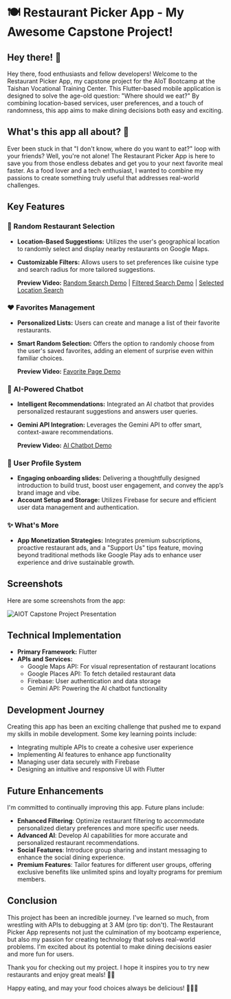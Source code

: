 # 🍽️ Restaurant Picker App - My Awesome Capstone Project!

## Hey there! 👋

Hey there, food enthusiasts and fellow developers! Welcome to the Restaurant Picker App, my capstone project for the AIoT Bootcamp at the Taishan Vocational Training Center. This Flutter-based mobile application is designed to solve the age-old question: "Where should we eat?" By combining location-based services, user preferences, and a touch of randomness, this app aims to make dining decisions both easy and exciting.

## What's this app all about? 🤔
Ever been stuck in that "I don't know, where do you want to eat?" loop with your friends? Well, you're not alone! The Restaurant Picker App is here to save you from those endless debates and get you to your next favorite meal faster. As a food lover and a tech enthusiast, I wanted to combine my passions to create something truly useful that addresses real-world challenges.

## Key Features

### 🎲 Random Restaurant Selection
- **Location-Based Suggestions:** Utilizes the user's geographical location to randomly select and display nearby restaurants on Google Maps.
- **Customizable Filters:** Allows users to set preferences like cuisine type and search radius for more tailored suggestions.

    **Preview Video:**  <a href="https:&#x2F;&#x2F;www.canva.com&#x2F;design&#x2F;DAGRjvKbVo8&#x2F;3U_LzVwpbp_wwn47eiGbew&#x2F;watch?utm_content=DAGRjvKbVo8&amp;utm_campaign=designshare&amp;utm_medium=embeds&amp;utm_source=link" target="_blank" rel="noopener">Random Search Demo</a> |  <a href="https:&#x2F;&#x2F;www.canva.com&#x2F;design&#x2F;DAGRjombZgY&#x2F;er1l3KUC38orPesham4aAQ&#x2F;watch?utm_content=DAGRjombZgY&amp;utm_campaign=designshare&amp;utm_medium=embeds&amp;utm_source=link" target="_blank" rel="noopener">Filtered Search Demo</a> |  <a href="https:&#x2F;&#x2F;www.canva.com&#x2F;design&#x2F;DAGRjx0xTv8&#x2F;KyUYkLFWAL7-KDKUkMyp_g&#x2F;watch?utm_content=DAGRjx0xTv8&amp;utm_campaign=designshare&amp;utm_medium=embeds&amp;utm_source=link" target="_blank" rel="noopener">Selected Location Search </a>


### ❤️ Favorites Management
- **Personalized Lists:** Users can create and manage a list of their favorite restaurants.
- **Smart Random Selection:** Offers the option to randomly choose from the user's saved favorites, adding an element of surprise even within familiar choices.

    **Preview Video:**  <a href="https:&#x2F;&#x2F;www.canva.com&#x2F;design&#x2F;DAGRjq0nVeU&#x2F;UufLyBlK-3mdTDDFl8PFOw&#x2F;watch?utm_content=DAGRjq0nVeU&amp;utm_campaign=designshare&amp;utm_medium=embeds&amp;utm_source=link" target="_blank" rel="noopener">Favorite Page Demo</a>


### 🤖 AI-Powered Chatbot
- **Intelligent Recommendations:** Integrated an AI chatbot that provides personalized restaurant suggestions and answers user queries.
- **Gemini API Integration:** Leverages the Gemini API to offer smart, context-aware recommendations.

    **Preview Video:** <a href="https:&#x2F;&#x2F;www.canva.com&#x2F;design&#x2F;DAGRj5MWk6s&#x2F;DZQgMMWDXqzHN0gk4jzlvw&#x2F;watch?utm_content=DAGRj5MWk6s&amp;utm_campaign=designshare&amp;utm_medium=embeds&amp;utm_source=link" target="_blank" rel="noopener">AI Chatbot Demo</a>

### 👤 User Profile System
- **Engaging onboarding slides:** Delivering a thoughtfully designed introduction to build trust, boost user engagement, and convey the app’s brand image and vibe.
- **Account Setup and Storage:** Utilizes Firebase for secure and efficient user data management and authentication.

### ✨ What's More
- **App Monetization Strategies:** Integrates premium subscriptions, proactive restaurant ads, and a "Support Us" tips feature, moving beyond traditional methods like Google Play ads to enhance user experience and drive sustainable growth.


## Screenshots

Here are some screenshots from the app:

![AIOT Capstone Project Presentation](https://github.com/user-attachments/assets/39a4f8b0-70ac-4775-9d9c-ebe632881314)


## Technical Implementation

- **Primary Framework:** Flutter
- **APIs and Services:**
  - Google Maps API: For visual representation of restaurant locations
  - Google Places API: To fetch detailed restaurant data
  - Firebase: User authentication and data storage
  - Gemini API: Powering the AI chatbot functionality

## Development Journey

Creating this app has been an exciting challenge that pushed me to expand my skills in mobile development. Some key learning points include:
- Integrating multiple APIs to create a cohesive user experience
- Implementing AI features to enhance app functionality
- Managing user data securely with Firebase
- Designing an intuitive and responsive UI with Flutter

## Future Enhancements

I'm committed to continually improving this app. Future plans include:
- **Enhanced Filtering**: Optimize restaurant filtering to accommodate personalized dietary preferences and more specific user needs.
- **Advanced AI**: Develop AI capabilities for more accurate and personalized restaurant recommendations.
- **Social Features**: Introduce group sharing and instant messaging to enhance the social dining experience.
- **Premium Features**: Tailor features for different user groups, offering exclusive benefits like unlimited spins and loyalty programs for premium members.

## Conclusion

This project has been an incredible journey. I've learned so much, from wrestling with APIs to debugging at 3 AM (pro tip: don't). The Restaurant Picker App represents not just the culmination of my bootcamp experience, but also my passion for creating technology that solves real-world problems. I'm excited about its potential to make dining decisions easier and more fun for users.

Thank you for checking out my project. I hope it inspires you to try new restaurants and enjoy great meals! 🌮✨

Happy eating, and may your food choices always be delicious! 🍕🍣🍔
